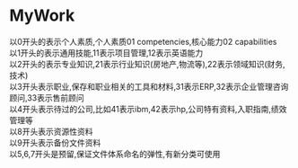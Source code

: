 # MyWork
以0开头的表示个人素质,个人素质01 competencies,核心能力02 capabilities<br/>
以1开头的表示通用技能,11表示项目管理,12表示英语能力<br/>
以2开头的表示专业知识,21表示行业知识(房地产,物流等),22表示领域知识(财务,技术)<br/>
以3开头表示职业,保存和职业相关的工具和材料,31表示ERP,32表示企业管理咨询顾问,33表示售前顾问<br/>
以4开头表示待过的公司,比如41表示ibm,42表示hp,公司特有资料,入职指南,绩效管理等<br/>
以8开头表示资源性资料<br/>
以9开头表示备份文件资料<br/>
以5,6,7开头是预留,保证文件体系命名的弹性,有新分类可使用<br/>
